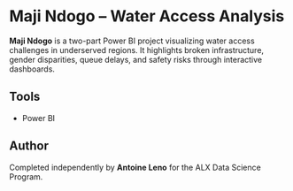 # Maji Ndogo – Water Access Analysis

**Maji Ndogo**  is a two-part Power BI project visualizing water access challenges in underserved regions. It highlights broken infrastructure, gender disparities, queue delays, and safety risks through interactive dashboards.

## Tools
- Power BI

## Author
Completed independently by **Antoine Leno** for the ALX Data Science Program.
